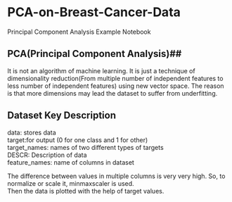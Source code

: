 # PCA-on-Breast-Cancer-Data
Principal Component Analysis Example Notebook 

## PCA(Principal Component Analysis)##
It is not an algorithm of machine learning. It is just a technique of dimensionality reduction(From multiple number of independent features to less number of independent features) using new vector space.
The reason is that more dimensions may lead the dataset to suffer from underfitting.

## Dataset Key Description 
data: stores data<br/>
target:for output (0 for one class and 1 for other)<br/>
target_names: names of two different types of targets<br/>
DESCR: Description of data<br/>
feature_names: name of columns in dataset<br/>

The difference between values in multiple columns is very very high. So, to normalize or scale it, minmaxscaler is used.
<br/>Then the data is plotted with the help of target values.
